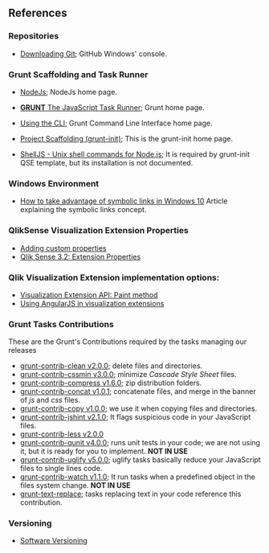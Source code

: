 ## References

### Repositories
* [Downloading Git](https://git-scm.com/download/win); GitHub Windows' console.

### Grunt Scaffolding and Task Runner

* [NodeJs](https://nodejs.org/en/); NodeJs home page.
* [**GRUNT** The JavaScript Task Runner](https://gruntjs.com/); Grunt home page.
* [Using the CLI](https://gruntjs.com/using-the-cli); Grunt Command Line Interface home page.
* [Project Scaffolding (grunt-init)](https://gruntjs.com/project-scaffolding); This is the grunt-init home page.

* [ShellJS - Unix shell commands for Node.js](https://www.npmjs.com/package/shelljs); It is required by grunt-init QSE template, but its installation is not documented.

### Windows Environment

* [How to take advantage of symbolic links in Windows 10](https://www.techrepublic.com/article/how-to-take-advantage-of-symbolic-links-in-window-10/) Article explaining the symbolic links concept.

### QlikSense Visualization Extension Properties

* [Adding custom properties](https://help.qlik.com/en-US/sense-developer/June2020/Subsystems/Extensions/Content/Sense_Extensions/extensions-add-custom-properties.htm#:~:text=You%20can%20define%20custom%20properties,values%20in%20the%20layout%20parameter)
* [Qlik Sense 3.2: Extension Properties](https://community.qlik.com/t5/Qlik-Design-Blog/Qlik-Sense-3-2-Extension-Properties/ba-p/1469632)

### Qlik Visualization Extension implementation options:

* [Visualization Extension API: Paint method](https://help.qlik.com/en-US/sense-developer/September2020/Subsystems/APIs/Content/Sense_ClientAPIs/extensions-api-reference.htm)
* [Using AngularJS in visualization extensions](https://help.qlik.com/en-US/sense-developer/June2020/Subsystems/Extensions/Content/Sense_Extensions/extensions-angular-introduction.htm)

### Grunt Tasks Contributions

These are the Grunt's Contributions required by the tasks managing our releases

* [grunt-contrib-clean v2.0.0](https://www.npmjs.com/package/grunt-contrib-clean); delete files and directories.
* [grunt-contrib-cssmin v3.0.0](https://www.npmjs.com/package/grunt-contrib-cssmin); minimize *Cascade Style Sheet* files.
* [grunt-contrib-compress v1.6.0](https://www.npmjs.com/package/grunt-contrib-compress); zip distribution folders. 
* [grunt-contrib-concat v1.0.1](https://www.npmjs.com/package/grunt-contrib-concat); concatenate files, and merge in the banner of *js* and *css* files.
* [grunt-contrib-copy v1.0.0](https://www.npmjs.com/package/grunt-contrib-copy); we use it when copying files and directories.
* [grunt-contrib-jshint v2.1.0](https://www.npmjs.com/package/grunt-contrib-jshint); It flags suspicious code in your JavaScript files.
* [grunt-contrib-less v2.0.0](https://www.npmjs.com/package/grunt-contrib-less)
* [grunt-contrib-qunit v4.0.0](https://github.com/gruntjs/grunt-contrib-qunit); runs unit tests in your code; we are not using it, but it is ready for you to implement. **NOT IN USE**
* [grunt-contrib-uglify v5.0.0](https://www.npmjs.com/package/grunt-contrib-uglify); uglify tasks basically reduce your JavaScript files  to single lines code.
* [grunt-contrib-watch v1.1.0](https://www.npmjs.com/package/grunt-contrib-watch); It run tasks when a predefined object in the files system change. **NOT IN USE**
* [grunt-text-replace](https://www.npmjs.com/package/grunt-text-replace); tasks replacing text in your code reference this contribution.

### Versioning

* [Software Versioning](https://en.wikipedia.org/wiki/Software_versioning#:~:text=Degree%20of%20compatibility,-Semantic%20versioning%20three&text=Semantic%20versioning%20is%20a%20formal,application%20programming%20interface%20(API).)